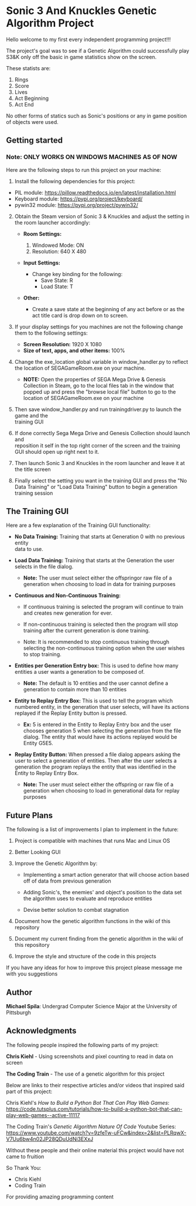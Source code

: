 # Sonic 3 And Knuckles Genetic Algorithm Project

Hello welcome to my first every independent programming project!!!

The project's goal was to see if a Genetic Algorithm could successfully play S3&K
only off the basic in game statistics show on the screen.

These statists are:
1. Rings
2. Score
3. Lives
4. Act Beginning
5. Act End

No other forms of statics such as Sonic's positions or any  in game position of objects were used.

## Getting started

### Note: ONLY WORKS ON WINDOWS MACHINES AS OF NOW

Here are the following steps to run this project on your machine:

1. Install the following dependencies for this project:
  * PIL module: https://pillow.readthedocs.io/en/latest/installation.html
  * Keyboard module: https://pypi.org/project/keyboard/
  * pywin32 module: https://pypi.org/project/pywin32/


2. Obtain the Steam version of Sonic 3 & Knuckles and adjust the setting in the
   room launcher accordingly:

   * **Room Settings:**
        1. Windowed Mode: ON
        2. Resolution: 640 X  480

   * **Input Settings:**
        * Change key binding for the following:
          * Save State: R
          * Load State: T

   * **Other:**
      * Create a save state at the beginning of any act before or as the
        act title card is drop down on to screen.

3. If your display settings for you machines are not the following change them
   to the following settings:

   * **Screen Resolution:** 1920 X 1080
   * **Size of text, apps, and other items:** 100%

4. Change the exe_location global variable in window_handler.py to reflect the location
   of SEGAGameRoom.exe on your machine.

      * **NOTE:** Open the properties of SEGA Mega Drive & Genesis Collection in Steam,
              go to the local files tab in the window that popped up and press the
              "browse local file" button to go to the location of SEGAGameRoom.exe on your machine

5. Then save window_handler.py and run trainingdriver.py to launch the game and the   
   training GUI

6. If done correctly Sega Mega Drive and Genesis Collection should launch and  
   reposition it self in the top right corner of the screen and the training GUI
   should open up right next to it.

7. Then launch Sonic 3 and Knuckles in the room launcher and leave it at the title
   screen

8. Finally select the setting you want in the training GUI and press the "No Data
   Training" or "Load Data Training" button to begin a generation training session


## The Training GUI

Here are a few explanation of the Training GUI functionality:
* **No Data Training:** Training that starts at Generation 0 with no previous entity  
                        data to use.

* **Load Data Training:** Training that starts at the Generation the user selects in
                          the file dialog.

    * **Note:** The user must select either the offspringor raw file of a generation
             when choosing to load in data for training purposes

* **Continuous and Non-Continuous Training:** 

    * If continuous training is selected the program will continue to train and 
      creates new generation for ever.

    * If non-continuous training is selected then the program will stop training 
      after the current generation is done training.

    * Note: It is recommended to stop continuous training through selecting the 
            non-continuous training option when the user wishes to stop training.
            
* **Entities per Generation Entry box:** This is used to define how many entities a
                                        user wants a generation to be composed of.

    * **Note:** The default is 10 entities and the user cannot define a generation to 
            contain more than 10 entities

* **Entity to Replay Entry Box:** This is used to tell the program which numbered entity, 
                              in the generation that user selects, will have its actions 
                              replayed if the Replay Entity button is pressed.

    * **Ex:** 5 is entered in the Entity to Replay Entry box and the user chooses generation 5 
          when selecting the generation from the file dialog. The entity that would have its 
          actions replayed would be Entity G5E5.

* **Replay Entity Button:** When pressed a file dialog appears asking the user to select a generation 
                        of entities. Then after the user selects a generation the program replays 
                        the entity that was identified in the Entity to Replay Entry Box.
                        
    * **Note:** The user must select either the offspring or raw file of a generation when choosing to 
             load in generational data for replay purposes


## Future Plans
The following is a list of improvements I plan to implement in the future:

1. Project is compatible with machines that runs Mac and Linux OS
2. Better Looking GUI
3. Improve the Genetic Algorithm by:
    * Implementing a smart action generator that will choose action based off of data
      from previous generation

    * Adding Sonic's, the enemies' and object's position to the data set the algorithm
      uses to evaluate and reproduce entities

    * Devise better solution to combat stagnation

4. Document how the genetic algorithm functions in the wiki of this repository

5. Document my current finding from the genetic algorithm in the wiki of this
   repository

6. Improve the style and structure of the code in this projects

If you have any ideas for how to improve this project please message me with you suggestions

## Author

 **Michael Spila**: Undergrad Computer Science Major at the University of Pittsburgh

##  Acknowledgments

The following people inspired the following parts of my project:

**Chris Kiehl** - Using screenshots and pixel counting to read in data on screen

**The Coding Train** - The use of a genetic algorithm for this project

Below are links to their respective articles and/or videos that inspired said part of this project:

Chris Kiehl's _How to Build a Python Bot That Can Play Web Games_: https://code.tutsplus.com/tutorials/how-to-build-a-python-bot-that-can-play-web-games--active-11117

The Coding Train's _Genetic Algorithm Nature Of Code_ Youtube Series: https://www.youtube.com/watch?v=9zfeTw-uFCw&index=2&list=PLRqwX-V7Uu6bw4n02JP28QDuUdNi3EXxJ

Without these people and their online material this project would have not came to fruition

So Thank You:

   * Chris Kiehl
   * Coding Train

For providing amazing programming content
